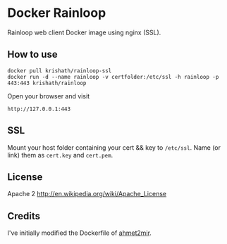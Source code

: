Docker Rainloop
=============

Rainloop web client Docker image using nginx (SSL).

How to use
-------

	docker pull krishath/rainloop-ssl
	docker run -d --name rainloop -v certfolder:/etc/ssl -h rainloop -p 443:443 krishath/rainloop

Open your browser and visit 
	
	http://127.0.0.1:443

SSL
-----------
Mount your host folder containing your cert && key to `/etc/ssl`.
Name (or link) them as `cert.key` and `cert.pem`.

License
-------

Apache 2 http://en.wikipedia.org/wiki/Apache_License

Credits
-------

I've initially modified the Dockerfile of [ahmet2mir](https://github.com/ahmet2mir).
